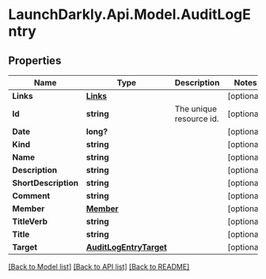 # LaunchDarkly.Api.Model.AuditLogEntry
## Properties

Name | Type | Description | Notes
------------ | ------------- | ------------- | -------------
**Links** | [**Links**](Links.md) |  | [optional] 
**Id** | **string** | The unique resource id. | [optional] 
**Date** | **long?** |  | [optional] 
**Kind** | **string** |  | [optional] 
**Name** | **string** |  | [optional] 
**Description** | **string** |  | [optional] 
**ShortDescription** | **string** |  | [optional] 
**Comment** | **string** |  | [optional] 
**Member** | [**Member**](Member.md) |  | [optional] 
**TitleVerb** | **string** |  | [optional] 
**Title** | **string** |  | [optional] 
**Target** | [**AuditLogEntryTarget**](AuditLogEntryTarget.md) |  | [optional] 

[[Back to Model list]](../README.md#documentation-for-models) [[Back to API list]](../README.md#documentation-for-api-endpoints) [[Back to README]](../README.md)

